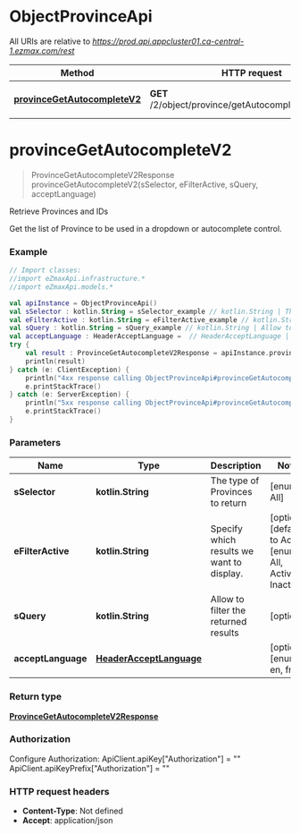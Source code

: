 # ObjectProvinceApi

All URIs are relative to *https://prod.api.appcluster01.ca-central-1.ezmax.com/rest*

Method | HTTP request | Description
------------- | ------------- | -------------
[**provinceGetAutocompleteV2**](ObjectProvinceApi.md#provinceGetAutocompleteV2) | **GET** /2/object/province/getAutocomplete/{sSelector} | Retrieve Provinces and IDs


<a id="provinceGetAutocompleteV2"></a>
# **provinceGetAutocompleteV2**
> ProvinceGetAutocompleteV2Response provinceGetAutocompleteV2(sSelector, eFilterActive, sQuery, acceptLanguage)

Retrieve Provinces and IDs

Get the list of Province to be used in a dropdown or autocomplete control.

### Example
```kotlin
// Import classes:
//import eZmaxApi.infrastructure.*
//import eZmaxApi.models.*

val apiInstance = ObjectProvinceApi()
val sSelector : kotlin.String = sSelector_example // kotlin.String | The type of Provinces to return
val eFilterActive : kotlin.String = eFilterActive_example // kotlin.String | Specify which results we want to display.
val sQuery : kotlin.String = sQuery_example // kotlin.String | Allow to filter the returned results
val acceptLanguage : HeaderAcceptLanguage =  // HeaderAcceptLanguage | 
try {
    val result : ProvinceGetAutocompleteV2Response = apiInstance.provinceGetAutocompleteV2(sSelector, eFilterActive, sQuery, acceptLanguage)
    println(result)
} catch (e: ClientException) {
    println("4xx response calling ObjectProvinceApi#provinceGetAutocompleteV2")
    e.printStackTrace()
} catch (e: ServerException) {
    println("5xx response calling ObjectProvinceApi#provinceGetAutocompleteV2")
    e.printStackTrace()
}
```

### Parameters

Name | Type | Description  | Notes
------------- | ------------- | ------------- | -------------
 **sSelector** | **kotlin.String**| The type of Provinces to return | [enum: All]
 **eFilterActive** | **kotlin.String**| Specify which results we want to display. | [optional] [default to Active] [enum: All, Active, Inactive]
 **sQuery** | **kotlin.String**| Allow to filter the returned results | [optional]
 **acceptLanguage** | [**HeaderAcceptLanguage**](.md)|  | [optional] [enum: *, en, fr]

### Return type

[**ProvinceGetAutocompleteV2Response**](ProvinceGetAutocompleteV2Response.md)

### Authorization


Configure Authorization:
    ApiClient.apiKey["Authorization"] = ""
    ApiClient.apiKeyPrefix["Authorization"] = ""

### HTTP request headers

 - **Content-Type**: Not defined
 - **Accept**: application/json

